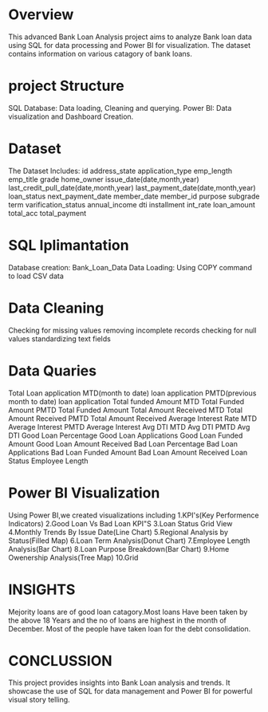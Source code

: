 # Overview
This advanced Bank Loan Analysis project aims to analyze Bank loan data using SQL for data processing and Power BI for visualization. The dataset contains information on various catagory of bank loans.

# project Structure
SQL Database: Data loading, Cleaning and querying.
Power BI: Data visualization and Dashboard Creation.

# Dataset
The Dataset Includes:
id
address_state
application_type
emp_length
emp_title
grade
home_owner
issue_date(date,month,year)
last_credit_pull_date(date,month,year)
last_payment_date(date,month,year)
loan_status
next_payment_date
member_date
member_id
purpose
subgrade
term
varification_status
annual_income
dti
installment
int_rate
loan_amount
total_acc
total_payment

# SQL Iplimantation
Database creation: Bank_Loan_Data
Data Loading: Using COPY command to load CSV data

# Data Cleaning
Checking for missing values
removing incomplete records
checking for null values
standardizing text fields

# Data Quaries
Total Loan application
MTD(month to date) loan application
PMTD(previous month to date) loan application
Total funded Amount
MTD Total Funded Amount
PMTD Total Funded Amount
Total Amount Received
MTD Total Amount Received
PMTD Total Amount Received
Average Interest Rate
MTD Average Interest
PMTD Average Interest
Avg DTI
MTD Avg DTI
PMTD Avg DTI
Good Loan Percentage
Good Loan Applications
Good Loan Funded Amount
Good Loan Amount Received
Bad Loan Percentage
Bad Loan Applications
Bad Loan Funded Amount
Bad Loan Amount Received
Loan Status
Employee Length

# Power BI Visualization
Using Power BI,we created visualizations including 
1.KPI's(Key Performence Indicators)
2.Good Loan Vs Bad Loan KPI"S
3.Loan Status Grid View
4.Monthly Trends By Issue Date(Line Chart)
5.Regional Analysis by Status(Filled Map)
6.Loan Term Analysis(Donut Chart)
7.Employee Length Analysis(Bar Chart)
8.Loan Purpose Breakdown(Bar Chart)
9.Home Owenership Analysis(Tree Map)
10.Grid

# INSIGHTS
Mejority loans are of good loan catagory.Most loans Have been taken by the above 18 Years and the no of loans are highest in the month of December.
Most of the people have taken loan for the debt consolidation.

# CONCLUSSION
This project provides insights into Bank Loan analysis and trends.
It showcase the use of SQL for data management and Power BI for powerful visual story telling. 
